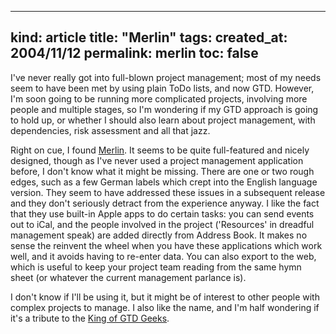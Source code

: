 -----
kind: article
title: "Merlin"
tags:
created_at: 2004/11/12
permalink: merlin
toc: false
-----

<p>I've never really got into full-blown project management; most of my needs seem to have been met by using plain ToDo lists, and now GTD. However, I'm soon going to be running more complicated projects, involving more people and multiple stages, so I'm wondering if my GTD approach is going to hold up, or whether I should also learn about project management, with dependencies, risk assessment and all that jazz.</p>

<p>Right on cue, I found <a href="http://www.projectwizards.net/merlin/en/news.shtml">Merlin</a>. It seems to be quite full-featured and nicely designed, though as I've never used a project management application before, I don't know what it might be missing. There are one or two rough edges, such as a few German labels which crept into the English language version. They seem to have addressed these issues in a subsequent release and they don't seriously detract from the experience anyway. I like the fact that they use built-in Apple apps to do certain tasks: you can send events out to iCal, and the people involved in the project ('Resources' in dreadful management speak) are added directly from Address Book. It makes no sense the reinvent the wheel when you have these applications which work well, and it avoids having to re-enter data. You can also export to the web, which is useful to keep your project team reading from the same hymn sheet (or whatever the current management parlance is).</p>

<p>I don't know if I'll be using it, but it might be of interest to other people with complex projects to manage. I also like the name, and I'm half wondering if it's a tribute to the <a href="http://www.43folders.com/">King of GTD Geeks</a>.</p>


